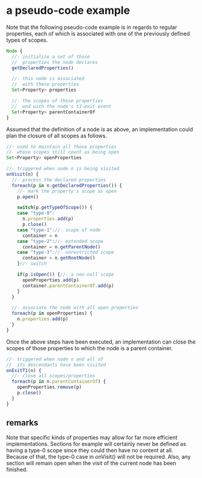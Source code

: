 
<!-- ======================================================================= -->
# a pseudo-code example

Note that the following pseudo-code example is in regards to regular
properties, each of which is associated with one of the previously
defined types of scopes.

```js
Node {
  //- initialize a set of those
  //  properties the node declares
  getDeclaredProperties()

  //- this node is associated
  //  with these properties
  Set<Property> properties

  //- the scopes of these properties
  //  end with the node's t1-exit event
  Set<Property> parentContainerOf
}
```

Assumed that the definition of a node is as above, an implementation
could plan the closure of all scopes as follows.

```js
//- used to maintain all those properties
//  whose scopes still count as being open
Set<Property> openProperties

//- triggered when node n is being visited
onVisit(n) {
  //- process the declared properties
  foreach(p in n.getDeclaredProperties()) {
    //- mark the property's scope as open
    p.open()

    switch(p.getTypeOfScope()) {
    case "type-0":
      n.properties.add(p)
      p.close()
    case "type-1"://- scope of node
      container = n
    case "type-2"://- extended scope
      container = n.getParentNode()
    case "type-3"://- unrestricted scope
      container = n.getRootNode()
    }//- switch

    if(p.isOpen()) {//- a non-null scope
      openProperties.add(p)
      container.parentContainerOf.add(p)
    }
  }

  //- associate the node with all open properties
  foreach(p in openProperties) {
    n.properties.add(p)
  }
}
```

Once the above steps have been executed, an implementation can close
the scopes of those properties to which the node is a parent container.

```js
//- triggered when node n and all of
//  its descendants have been visited
onExitT1(n) {
  //- close all scopes/properties
  foreach(p in n.parentContainerOf) {
    openProperties.remove(p)
    p.close()
  }
}
```

<!-- ======================================================================= -->
## remarks

Note that specific kinds of properties may allow for far more efficient
implementations. Sections for example will certainly never be defined
as having a type-0 scope since they could then have no content at all.
Because of that, the type-0 case in onVisit() will not be required.
Also, any section will remain open when the visit of the current node
has been finished.
